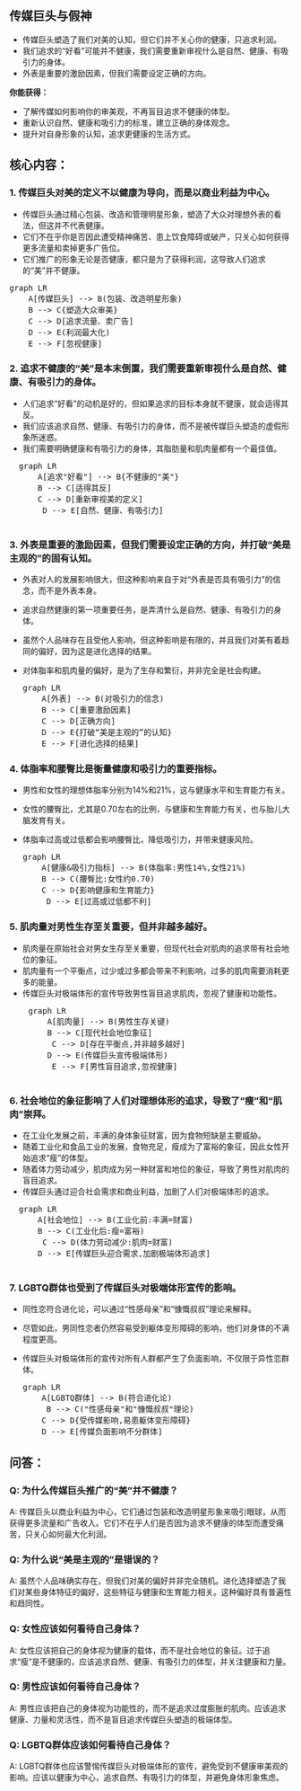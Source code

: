 ## 传媒巨头与假神

- 传媒巨头塑造了我们对美的认知，但它们并不关心你的健康，只追求利润。
- 我们追求的“好看”可能并不健康，我们需要重新审视什么是自然、健康、有吸引力的身体。
- 外表是重要的激励因素，但我们需要设定正确的方向。

**你能获得：**
- 了解传媒如何影响你的审美观，不再盲目追求不健康的体型。
- 重新认识自然、健康和吸引力的标准，建立正确的身体观念。
- 提升对自身形象的认知，追求更健康的生活方式。

## 核心内容：
### 1.  传媒巨头对美的定义不以健康为导向，而是以商业利益为中心。
- 传媒巨头通过精心包装、改造和管理明星形象，塑造了大众对理想外表的看法，但这并不代表健康。
- 它们不在乎你是否因此遭受精神痛苦、患上饮食障碍或破产，只关心如何获得更多流量和卖掉更多广告位。
- 它们推广的形象无论是否健康，都只是为了获得利润，这导致人们追求的“美”并不健康。

<pre class="mermaid bg-white flex justify-center">
graph LR
    A[传媒巨头] --> B(包装、改造明星形象)
    B --> C{塑造大众审美}
    C --> D[追求流量、卖广告]
    D --> E(利润最大化)
    E --> F[忽视健康]
</pre>

### 2.  追求不健康的“美”是本末倒置，我们需要重新审视什么是自然、健康、有吸引力的身体。
- 人们追求“好看”的动机是好的，但如果追求的目标本身就不健康，就会适得其反。
- 我们应该追求自然、健康、有吸引力的身体，而不是被传媒巨头塑造的虚假形象所迷惑。
-  我们需要明确健康和有吸引力的身体，其脂肪量和肌肉量都有一个最佳值。

  <pre class="mermaid bg-white flex justify-center">
  graph LR
      A[追求"好看"] --> B{不健康的"美"}
      B --> C[适得其反]
      C --> D[重新审视美的定义]
       D --> E[自然、健康、有吸引力]
  </pre>

### 3.  外表是重要的激励因素，但我们需要设定正确的方向，并打破“美是主观的”的固有认知。
- 外表对人的发展影响很大，但这种影响来自于对“外表是否具有吸引力”的信念，而不是外表本身。
- 追求自然健康的第一项重要任务，是弄清什么是自然、健康、有吸引力的身体。
-  虽然个人品味存在且受他人影响，但这种影响是有限的，并且我们对美有着趋同的偏好，因为这是进化选择的结果。
- 对体脂率和肌肉量的偏好，是为了生存和繁衍，并非完全是社会构建。

  <pre class="mermaid bg-white flex justify-center">
  graph LR
      A[外表] --> B(对吸引力的信念)
      B --> C[重要激励因素]
      C --> D[正确方向]
      D --> E{打破“美是主观的”的认知}
      E --> F[进化选择的结果]
  </pre>

### 4.  体脂率和腰臀比是衡量健康和吸引力的重要指标。
- 男性和女性的理想体脂率分别为14%和21%，这与健康水平和生育能力有关。
- 女性的腰臀比，尤其是0.70左右的比例，与健康和生育能力有关，也与胎儿大脑发育有关。
- 体脂率过高或过低都会影响腰臀比，降低吸引力，并带来健康风险。

  <pre class="mermaid bg-white flex justify-center">
  graph LR
      A[健康&吸引力指标] --> B(体脂率:男性14%,女性21%)
      B --> C(腰臀比:女性约0.70)
      C --> D{影响健康和生育能力}
       D --> E[过高或过低都不利]
  </pre>

### 5.  肌肉量对男性生存至关重要，但并非越多越好。
- 肌肉量在原始社会对男女生存至关重要，但现代社会对肌肉的追求带有社会地位的象征。
- 肌肉量有一个平衡点，过少或过多都会带来不利影响，过多的肌肉需要消耗更多的能量。
-  传媒巨头对极端体形的宣传导致男性盲目追求肌肉，忽视了健康和功能性。

  <pre class="mermaid bg-white flex justify-center">
    graph LR
        A[肌肉量] --> B(男性生存关键)
        B --> C[现代社会地位象征]
         C --> D[存在平衡点,并非越多越好]
        D --> E(传媒巨头宣传极端体形)
         E --> F[男性盲目追求,忽视健康]
  </pre>

### 6.  社会地位的象征影响了人们对理想体形的追求，导致了“瘦”和“肌肉”崇拜。
- 在工业化发展之前，丰满的身体象征财富，因为食物短缺是主要威胁。
- 随着工业化和食品工业的发展，食物充足，瘦成为了富裕的象征，因此女性开始追求“瘦”的体型。
- 随着体力劳动减少，肌肉成为另一种财富和地位的象征，导致了男性对肌肉的盲目追求。
- 传媒巨头通过迎合社会需求和商业利益，加剧了人们对极端体形的追求。

 <pre class="mermaid bg-white flex justify-center">
  graph LR
      A[社会地位] --> B(工业化前:丰满=财富)
      B --> C(工业化后:瘦=富裕)
       C --> D(体力劳动减少:肌肉=财富)
      D --> E[传媒巨头迎合需求,加剧极端体形追求]
  </pre>

### 7.  LGBTQ群体也受到了传媒巨头对极端体形宣传的影响。
- 同性恋符合进化论，可以通过“性感母亲”和“慷慨叔叔”理论来解释。
- 尽管如此，男同性恋者仍然容易受到躯体变形障碍的影响，他们对身体的不满程度更高。
- 传媒巨头对极端体形的宣传对所有人群都产生了负面影响，不仅限于异性恋群体。

  <pre class="mermaid bg-white flex justify-center">
  graph LR
      A[LGBTQ群体] --> B(符合进化论)
       B --> C("性感母亲"和"慷慨叔叔"理论)
      C --> D{受传媒影响,易患躯体变形障碍}
      D --> E[传媒负面影响不分群体]
  </pre>

## 问答：

### Q: 为什么传媒巨头推广的“美”并不健康？
A: 传媒巨头以商业利益为中心，它们通过包装和改造明星形象来吸引眼球，从而获得更多流量和广告收入。它们不在乎人们是否因为追求不健康的体型而遭受痛苦，只关心如何最大化利润。

### Q: 为什么说“美是主观的”是错误的？
A: 虽然个人品味确实存在，但我们对美的偏好并非完全随机。进化选择塑造了我们对某些身体特征的偏好，这些特征与健康和生育能力相关。这种偏好具有普遍性和趋同性。

### Q:  女性应该如何看待自己身体？
A: 女性应该把自己的身体视为健康的载体，而不是社会地位的象征。过于追求“瘦”是不健康的，应该追求自然、健康、有吸引力的体型，并关注健康和力量。

### Q:  男性应该如何看待自己身体？
A: 男性应该把自己的身体视为功能性的，而不是追求过度膨胀的肌肉。应该追求健康、力量和灵活性，而不是盲目追求传媒巨头塑造的极端体型。

### Q:  LGBTQ群体应该如何看待自己身体？
A:  LGBTQ群体也应该警惕传媒巨头对极端体形的宣传，避免受到不健康审美观的影响。应该以健康为中心，追求自然、有吸引力的体型，并避免身体形象焦虑。
